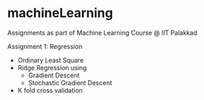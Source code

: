 # machineLearning
Assignments as part of Machine Learning Course @ IIT Palakkad

Assignment 1: Regression
  - Ordinary Least Square
  - Ridge Regression using
	  - Gradient Descent
	  - Stochastic Gradient Descent
  - K fold cross validation